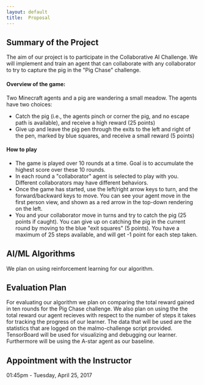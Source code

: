 ```yaml
---
layout: default
title:  Proposal
---
```


## Summary of the Project
The aim of our project is to participate in the Collaborative AI Challenge. We will implement and train an agent that can collaborate with any collaborator to try to capture the pig in the "Pig Chase" challenge.

#### Overview of the game:
Two Minecraft agents and a pig are wandering a small meadow. The agents have two choices:
  * Catch the pig (i.e., the agents pinch or corner the pig, and no escape path is available), and receive a high reward (25 points)
  * Give up and leave the pig pen through the exits to the left and right of the pen, marked by blue squares, and receive a small reward (5 points)

#### How to play
  * The game is played over 10 rounds at a time. Goal is to accumulate the highest score over these 10 rounds.
  * In each round a "collaborator" agent is selected to play with you. Different collaborators may have different behaviors.
  * Once the game has started, use the left/right arrow keys to turn, and the forward/backward keys to move. You can see your agent move in the first person view, and shown as a red arrow in the top-down rendering on the left.
  * You and your collaborator move in turns and try to catch the pig (25 points if caught). You can give up on catching the pig in the current round by moving to the blue "exit squares" (5 points). You have a maximum of 25 steps available, and will get -1 point for each step taken.

## AI/ML Algorithms
We plan on using reinforcement learning for our algorithm.

## Evaluation Plan
For evaluating our algorithm we plan on comparing the total reward gained in ten rounds for the Pig Chase challenge. We also plan on using the the total reward our agent recieves with respect to the number of steps it takes for tracking the progress of our learner. The data that will be used are the statistics that are logged on the malmo-challenge script provided. TensorBoard will be used for visualizing and debugging our learner. Furthermore will be using the A-star agent as our baseline.


## Appointment with the Instructor
01:45pm - Tuesday, April 25, 2017
